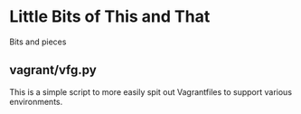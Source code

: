 # Little Bits of This and That
Bits and pieces

## vagrant/vfg.py
This is a simple script to more easily spit out Vagrantfiles to support various environments.
